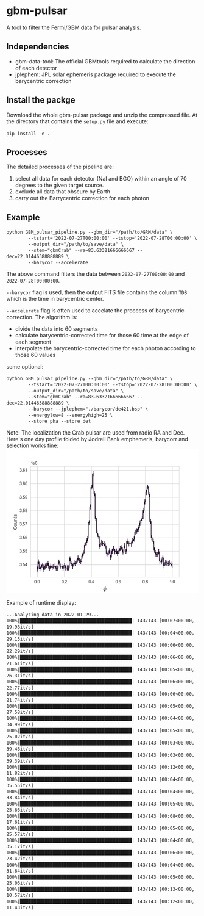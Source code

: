 # gbm-pulsar
A tool to filter the Fermi/GBM data for pulsar analysis.

## Independencies
   - gbm-data-tool: The official GBMtools required to calculate the direction of each detector
   - jplephem: JPL solar ephemeris package required to execute the barycentric correction
   
## Install the packge
Download the whole gbm-pulsar package and unzip the compressed file. At the directory that contains the `setup.py` file and execute:

`pip install -e .`

## Processes

The detailed processes of the pipeline are:
   1. select all data for each detector (NaI and BGO) within an angle of 70 degrees to the given target source.
   2. exclude all data that obscure by Earth
   3. carry out the Barrycentric correction for each photon
   


## Example

```
python GBM_pulsar_pipeline.py --gbm_dir="/path/to/GRM/data" \
        --tstart='2022-07-27T00:00:00' --tstop='2022-07-28T00:00:00' \
        --output_dir="/path/to/save/data" \
        --stem="gbmCrab" --ra=83.63321666666667 --dec=22.01446388888889 \
        --barycor --accelerate
```
The above command filters the data between `2022-07-27T00:00:00` and `2022-07-28T00:00:00`. 

`--barycor` flag is used, then the output FITS file contains the column `TDB` which is the time in barycentric center.

`--accelerate` flag is often used to accelate the proccess of barycentric correction. The algorithm is:
   - divide the data into 60 segments
   - calculate barycentric-corrected time for those 60 time at the edge of each segment
   - interpolate the barycentric-corrected time for each photon according to those 60 values

some optional:

```
python GBM_pulsar_pipeline.py --gbm_dir="/path/to/GRM/data" \
        --tstart='2022-07-27T00:00:00' --tstop='2022-07-28T00:00:00' \
        --output_dir="/path/to/save/data" \
        --stem="gbmCrab" --ra=83.63321666666667 --dec=22.01446388888889 \
        --barycor --jplephem="./barycor/de421.bsp" \
        --energylow=8 --energyhigh=25 \
        --store_pha --store_det
```
Note: The localization the Crab pulsar are used from radio RA and Dec.
Here's one day profile folded by Jodrell Bank emphemeris, barycorr and selection works fine:
![profile](img/gbm_oneday_profile.png)


Example of runtime display:
```
...Analyzing data in 2022-01-29...
100%|█████████████████████████████████████████| 143/143 [00:07<00:00, 19.98it/s]
100%|█████████████████████████████████████████| 143/143 [00:04<00:00, 29.15it/s]
100%|█████████████████████████████████████████| 143/143 [00:06<00:00, 22.29it/s]
100%|█████████████████████████████████████████| 143/143 [00:06<00:00, 21.61it/s]
100%|█████████████████████████████████████████| 143/143 [00:05<00:00, 26.31it/s]
100%|█████████████████████████████████████████| 143/143 [00:06<00:00, 22.77it/s]
100%|█████████████████████████████████████████| 143/143 [00:06<00:00, 21.74it/s]
100%|█████████████████████████████████████████| 143/143 [00:05<00:00, 27.58it/s]
100%|█████████████████████████████████████████| 143/143 [00:04<00:00, 34.99it/s]
100%|█████████████████████████████████████████| 143/143 [00:05<00:00, 25.02it/s]
100%|█████████████████████████████████████████| 143/143 [00:03<00:00, 39.46it/s]
100%|█████████████████████████████████████████| 143/143 [00:03<00:00, 39.39it/s]
100%|█████████████████████████████████████████| 143/143 [00:12<00:00, 11.82it/s]
100%|█████████████████████████████████████████| 143/143 [00:04<00:00, 35.55it/s]
100%|█████████████████████████████████████████| 143/143 [00:04<00:00, 33.84it/s]
100%|█████████████████████████████████████████| 143/143 [00:05<00:00, 25.66it/s]
100%|█████████████████████████████████████████| 143/143 [00:08<00:00, 17.61it/s]
100%|█████████████████████████████████████████| 143/143 [00:05<00:00, 25.57it/s]
100%|█████████████████████████████████████████| 143/143 [00:04<00:00, 35.17it/s]
100%|█████████████████████████████████████████| 143/143 [00:06<00:00, 23.42it/s]
100%|█████████████████████████████████████████| 143/143 [00:04<00:00, 31.64it/s]
100%|█████████████████████████████████████████| 143/143 [00:05<00:00, 25.06it/s]
100%|█████████████████████████████████████████| 143/143 [00:13<00:00, 10.57it/s]
100%|█████████████████████████████████████████| 143/143 [00:12<00:00, 11.43it/s]
```
